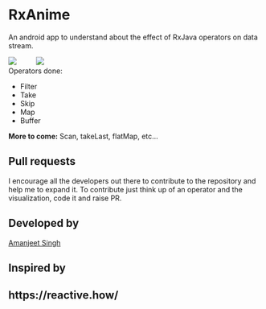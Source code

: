 # RxAnime
An android app to understand about the effect of RxJava operators on data stream. 

<img src = "https://user-images.githubusercontent.com/12881364/76144766-91cb9800-60a9-11ea-8e18-117571d14b37.gif"/>&nbsp; &nbsp;&nbsp;&nbsp;&nbsp;&nbsp;&nbsp;&nbsp;&nbsp;<img src="https://user-images.githubusercontent.com/12881364/76145323-7f079200-60ae-11ea-8d48-a72e3340129a.gif"/>
<br>
Operators done:
<UL>
<LI>Filter</LI>
<LI>Take</LI>
<LI>Skip</LI>
<LI>Map</LI>
<LI>Buffer</LI>
</UL>

<b>More to come:</b> Scan, takeLast, flatMap, etc...

<h2>Pull requests</h2>
I encourage all the developers out there to contribute to the repository and help me to expand it. To contribute just think up of an operator and the visualization, code it and raise PR.
<br>

<h2>Developed by</h2>
<a href="https://github.com/amanjeetsingh150">Amanjeet Singh</a>

<h2>Inspired by<h2>
https://reactive.how/
